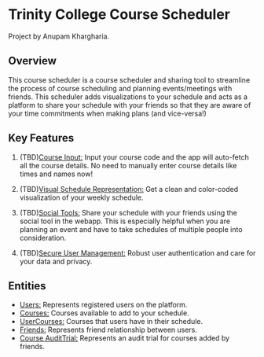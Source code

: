 # Trinity College Course Scheduler
Project by Anupam Khargharia.

## Overview
This course scheduler is a course scheduler and sharing tool to streamline the process of course scheduling and planning events/meetings with friends. This scheduler adds visualizations to your schedule and acts as a platform to share your schedule with your friends so that they are aware of your time commitments when making plans (and vice-versa!)

## Key Features
1. (TBD)<ins>Course Input:</ins> Input your course code and the app will auto-fetch all the course details. No need to manually enter course details like times and names now!

2. (TBD)<ins>Visual Schedule Representation:</ins> Get a clean and color-coded visualization of your weekly schedule.

3. (TBD)<ins>Social Tools:</ins> Share your schedule with your friends using the social tool in the webapp. This is especially helpful when you are planning an event and have to take schedules of multiple people into consideration.

4. (TBD)<ins>Secure User Management:</ins> Robust user authentication and care for your data and privacy.

## Entities
* <ins>Users:</ins> Represents registered users on the platform.
* <ins>Courses:</ins> Courses available to add to your schedule.
* <ins>UserCourses:</ins> Courses that users have in their schedule.
* <ins>Friends:</ins> Represents friend relationship between users.
* <ins>Course AuditTrial:</ins> Represents an audit trial for courses added by friends.

